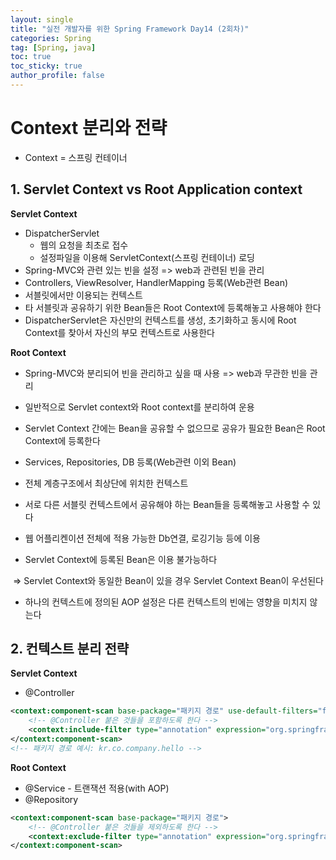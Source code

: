 ```yaml
---
layout: single
title: "실전 개발자를 위한 Spring Framework Day14 (2회차)"
categories: Spring
tag: [Spring, java]
toc: true
toc_sticky: true
author_profile: false
---
```

# Context 분리와 전략

* Context = 스프링 컨테이너



## 1. Servlet Context vs Root Application context

**Servlet Context**

* DispatcherServlet 
  * 웹의 요청을 최초로 접수
  * 설정파일을 이용해 ServletContext(스프링 컨테이너) 로딩
* Spring-MVC와 관련 있는 빈을 설정 => web과 관련된 빈을 관리
* Controllers, ViewResolver, HandlerMapping 등록(Web관련 Bean)
* 서블릿에서만 이용되는 컨텍스트
* 타 서블릿과 공유하기 위한 Bean들은 Root Context에 등록해놓고 사용해야 한다
* DispatcherServlet은 자신만의 컨텍스트를 생성, 초기화하고 동시에 Root Context를 찾아서 자신의 부모 컨텍스트로 사용한다



**Root Context**

* Spring-MVC와 분리되어 빈을 관리하고 싶을 때 사용 => web과 무관한 빈을 관리
* 일반적으로 Servlet context와 Root context를 분리하여 운용
* Servlet Context 간에는 Bean을 공유할 수 없으므로 공유가 필요한 Bean은 Root Context에 등록한다
* Services, Repositories, DB 등록(Web관련 이외  Bean)

* 전체 계층구조에서 최상단에 위치한 컨텍스트
* 서로 다른 서블릿 컨텍스트에서 공유해야 하는 Bean들을 등록해놓고 사용할 수 있다
* 웹 어플리켄이션 전체에 적용 가능한 Db연결, 로깅기능 등에 이용
* Servlet Context에 등록된 Bean은 이용 불가능하다

​	=> Servlet Context와 동일한 Bean이 있을 경우 Servlet Context Bean이 우선된다

* 하나의 컨텍스트에 정의된 AOP 설정은 다른 컨텍스트의 빈에는 영향을 미치지 않는다



## 2. 컨텍스트 분리 전략

**Servlet Context**

* @Controller

```xml
<context:component-scan base-package="패키지 경로" use-default-filters="false">
	<!-- @Controller 붙은 것들을 포함하도록 한다 -->    
	<context:include-filter type="annotation" expression="org.springframework.stereotype.Controller"/>
</context:component-scan>
<!-- 패키지 경로 예시: kr.co.company.hello -->
```

**Root Context**

* @Service - 트랜잭션 적용(with AOP)
* @Repository

```xml
<context:component-scan base-package="패키지 경로">
	<!-- @Controller 붙은 것들을 제외하도록 한다 -->        
	<context:exclude-filter type="annotation" expression="org.springframework.stereotype.Controller"/>
</context:component-scan>
```

